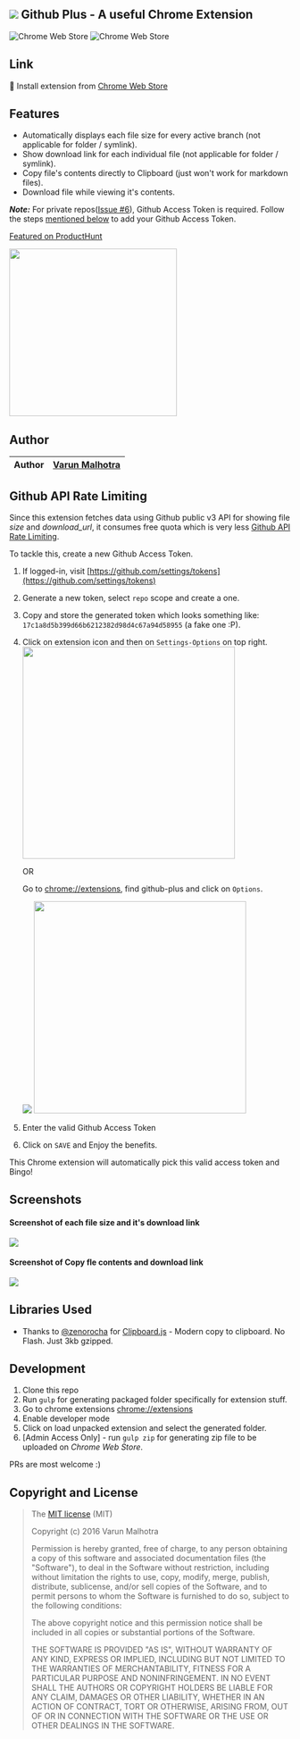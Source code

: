 ## <img src="icons/gplus48.png"> Github Plus - A useful Chrome Extension

![Chrome Web Store](https://img.shields.io/chrome-web-store/d/anlikcnbgdeidpacdbdljnabclhahhmd.svg)
![Chrome Web Store](https://img.shields.io/chrome-web-store/v/anlikcnbgdeidpacdbdljnabclhahhmd.svg)

## Link

🚀 Install extension from [Chrome Web Store](https://chrome.google.com/webstore/detail/github-pluse/anlikcnbgdeidpacdbdljnabclhahhmd)

## Features

* Automatically displays each file size for every active branch (not applicable for folder / symlink).
* Show download link for each individual file (not applicable for folder / symlink).
* Copy file's contents directly to Clipboard (just won't work for markdown files).
* Download file while viewing it's contents.

***Note:*** For private repos([Issue #6](https://github.com/softvar/github-plus/issues/6)), Github Access Token is required. Follow the steps [mentioned below](#github-api-rate-limiting) to add your Github Access Token.

[Featured on ProductHunt](https://www.producthunt.com/tech/github-plus)

<img src="product_hunt.png" height="300" />

## Author

| Author | [Varun Malhotra](http://varunmalhotra.xyz) |
|--------|--------------------------------------------|

## Github API Rate Limiting

Since this extension fetches data using Github public v3 API for showing file *size* and *download_url*, it consumes free quota which is very less [Github API Rate Limiting](https://developer.github.com/v3/rate_limit/).

To tackle this, create a new Github Access Token.

1. If logged-in, visit [https://github.com/settings/tokens](https://github.com/settings/tokens)
2. Generate a new token, select `repo` scope and create a one.
3. Copy and store the generated token which looks something like: `17c1a8d5b399d66b6212382d98d4c67a94d58955` (a fake one :P).
4. Click on extension icon and then on `Settings-Options` on top right.
	<img src="extension-popup-screenshot.png" width="380" />

	OR

	Go to [chrome://extensions](http://chrome://extensions), find github-plus and click on `Options`.

	<img src="extension-options-link.png" />
	<img src="extension-options-page.png" width="380" />

5. Enter the valid Github Access Token
6. Click on `SAVE` and Enjoy the benefits.

This Chrome extension will automatically pick this valid access token and Bingo!

## Screenshots

#### Screenshot of each file size and it's download link

<img src="screenshot-home.png">

#### Screenshot of Copy fle contents and download link

<img src="screenshot-file.png">


## Libraries Used

* Thanks to [@zenorocha](https://github.com/zenorocha/) for [Clipboard.js](https://github.com/zenorocha/clipboard.js) - Modern copy to clipboard. No Flash. Just 3kb gzipped.


## Development

1. Clone this repo
2. Run `gulp` for generating packaged folder specifically for extension stuff.
2. Go to chrome extensions [chrome://extensions](chrome://extensions)
3. Enable developer mode
5. Click on load unpacked extension and select the generated folder.
6. [Admin Access Only] - run `gulp zip` for generating zip file to be uploaded on *Chrome Web Store*.

PRs are most welcome :)


## Copyright and License

>The [MIT license](https://opensource.org/licenses/MIT) (MIT)
>
>Copyright (c) 2016 Varun Malhotra
>
>Permission is hereby granted, free of charge, to any person obtaining a copy of this software and associated documentation files (the "Software"), to deal in the Software without restriction, including without limitation the rights to use, copy, modify, merge, publish, distribute, sublicense, and/or sell copies of the Software, and to permit persons to whom the Software is furnished to do so, subject to the following conditions:
>
>The above copyright notice and this permission notice shall be included in all copies or substantial portions of the Software.
>
>THE SOFTWARE IS PROVIDED "AS IS", WITHOUT WARRANTY OF ANY KIND, EXPRESS OR IMPLIED, INCLUDING BUT NOT LIMITED TO THE WARRANTIES OF MERCHANTABILITY, FITNESS FOR A PARTICULAR PURPOSE AND NONINFRINGEMENT. IN NO EVENT SHALL THE AUTHORS OR COPYRIGHT HOLDERS BE LIABLE FOR ANY CLAIM, DAMAGES OR OTHER LIABILITY, WHETHER IN AN ACTION OF CONTRACT, TORT OR OTHERWISE, ARISING FROM, OUT OF OR IN CONNECTION WITH THE SOFTWARE OR THE USE OR OTHER DEALINGS IN THE SOFTWARE.
